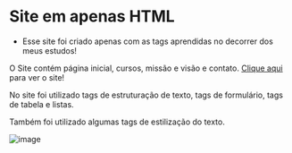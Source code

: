 # Site em apenas HTML
* Esse site foi criado apenas com as tags aprendidas no decorrer dos meus estudos!

O Site contém página inicial, cursos, missão e visão e contato. [Clique aqui](https://pauloo0611.github.io/Site_institucional_HTML/) para ver o site! 

No site foi utilizado tags de estruturação de texto, tags de formulário, tags de tabela e listas.

Também foi utilizado algumas tags de estilização do texto.

![image](https://user-images.githubusercontent.com/102112051/207601625-3894ec7e-d44c-4146-9e81-ac4c957362a5.png)

